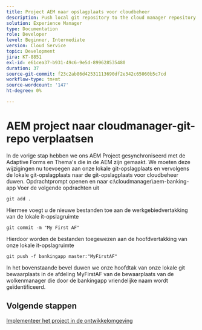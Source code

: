 ```yaml
---
title: Project AEM naar opslagplaats voor cloudbeheer
description: Push local git repository to the cloud manager repository
solution: Experience Manager
type: Documentation
role: Developer
level: Beginner, Intermediate
version: Cloud Service
topic: Development
jira: KT-8851
exl-id: e61cea37-b931-49c6-9e5d-899628535480
duration: 37
source-git-commit: f23c2ab86d42531113690df2e342c65060b5c7cd
workflow-type: tm+mt
source-wordcount: '147'
ht-degree: 0%

---
```


# AEM project naar cloudmanager-git-repo verplaatsen

In de vorige stap hebben we ons AEM Project gesynchroniseerd met de Adaptive Forms en Thema&#39;s die in de AEM zijn gemaakt.
We moeten deze wijzigingen nu toevoegen aan onze lokale git-opslagplaats en vervolgens de lokale git-opslagplaats naar de git-opslagplaats voor cloudbeheer duwen.
Opdrachtprompt openen en naar c:\cloudmanager\aem-banking-app Voer de volgende opdrachten uit

```
git add .
```

Hiermee voegt u de nieuwe bestanden toe aan de werkgebiedvertakking van de lokale it-opslagruimte

```
git commit -m "My First AF"
```

Hierdoor worden de bestanden toegewezen aan de hoofdvertakking van onze lokale it-opslagruimte

```
git push -f bankingapp master:"MyFirstAF"
```

In het bovenstaande bevel duwen we onze hoofdtak van onze lokale git bewaarplaats in de afdeling MyFirstAF van de bewaarplaats van de wolkenmanager die door de bankingapp vriendelijke naam wordt geïdentificeerd.

## Volgende stappen

[Implementeer het project in de ontwikkelomgeving](./deploy-to-dev-environment.md)
